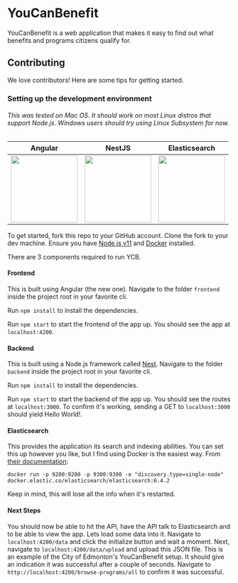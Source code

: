 # YouCanBenefit
YouCanBenefit is a web application that makes it easy to find out what benefits and programs citizens qualify for.

## Contributing
We love contributors! Here are some tips for getting started.

### Setting up the development environment
###### This was tested on Mac OS. It should work on most Linux distros that support Node.js. Windows users should try using Linux Subsystem for now.

| Angular  | NestJS | Elasticsearch |
| ------------- | ------------- | ------------ |
| <img src="https://angular.io/assets/images/logos/angular/angular.svg" height="150"/>  | <img src="https://docs.nestjs.com/assets/logo_text.svg" height="150"/>  | <img src="https://www.elastic.co/assets/blt244a845f141977c3/elastic-logo.svg" height="150"/> |

To get started, fork this repo to your GitHub account. Clone the fork to your dev machine. Ensure you have [Node.js v11](https://nodejs.org/en/download/) and [Docker](https://docs.docker.com/install/) installed.

There are 3 components required to run YCB.

#### Frontend
This is built using Angular (the new one). Navigate to the folder `frontend` inside the project root in your favorite cli. 

Run `npm install` to install the dependencies.

Run `npm start` to start the frontend of the app up. You should see the app at `localhost:4200`.

#### Backend
This is built using a Node.js framework called [Nest](https://github.com/nestjs/nest). Navigate to the folder `backend` inside the project root in your favorite cli.

Run `npm install` to install the dependencies.

Run `npm start` to start the backend of the app up. You should see the routes at `localhost:3000`. To confirm it's working, sending a GET to `localhost:3000` should yield Hello World!.

#### Elasticsearch
This provides the application its search and indexing abilities. You can set this up however you like, but I find using Docker is the easiest way. From [their documentation](https://www.elastic.co/guide/en/elasticsearch/reference/current/docker.html):

`docker run -p 9200:9200 -p 9300:9300 -e "discovery.type=single-node" docker.elastic.co/elasticsearch/elasticsearch:6.4.2`

Keep in mind, this will lose all the info when it's restarted.

#### Next Steps
You should now be able to hit the API, have the API talk to Elasticsearch and to be able to view the app. Lets load some data into it. Navigate to `localhost:4200/data` and click the initialize button and wait a moment. Next, navigate to `localhost:4200/data/upload` and upload this JSON file. This is an example of the City of Edmonton's YouCanBenefit setup. It should give an indication it was successful after a couple of seconds. Navigate to `http://localhost:4200/browse-programs/all` to confirm it was successful.

